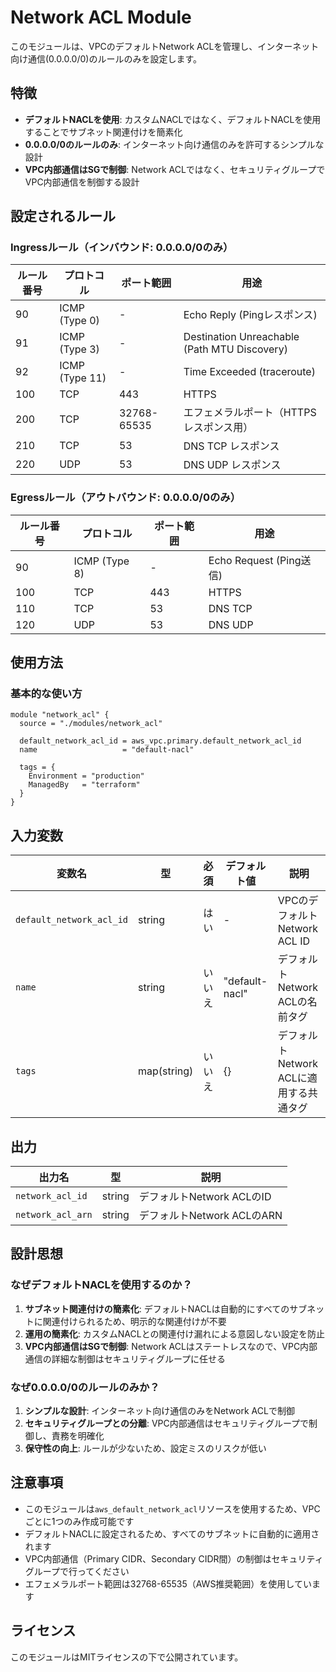 # Network ACL Module

このモジュールは、VPCのデフォルトNetwork ACLを管理し、インターネット向け通信(0.0.0.0/0)のルールのみを設定します。

## 特徴

- **デフォルトNACLを使用**: カスタムNACLではなく、デフォルトNACLを使用することでサブネット関連付けを簡素化
- **0.0.0.0/0のルールのみ**: インターネット向け通信のみを許可するシンプルな設計
- **VPC内部通信はSGで制御**: Network ACLではなく、セキュリティグループでVPC内部通信を制御する設計

## 設定されるルール

### Ingressルール（インバウンド: 0.0.0.0/0のみ）

| ルール番号 | プロトコル | ポート範囲 | 用途 |
|-----------|-----------|-----------|------|
| 90 | ICMP (Type 0) | - | Echo Reply (Pingレスポンス) |
| 91 | ICMP (Type 3) | - | Destination Unreachable (Path MTU Discovery) |
| 92 | ICMP (Type 11) | - | Time Exceeded (traceroute) |
| 100 | TCP | 443 | HTTPS |
| 200 | TCP | 32768-65535 | エフェメラルポート（HTTPSレスポンス用） |
| 210 | TCP | 53 | DNS TCP レスポンス |
| 220 | UDP | 53 | DNS UDP レスポンス |

### Egressルール（アウトバウンド: 0.0.0.0/0のみ）

| ルール番号 | プロトコル | ポート範囲 | 用途 |
|-----------|-----------|-----------|------|
| 90 | ICMP (Type 8) | - | Echo Request (Ping送信) |
| 100 | TCP | 443 | HTTPS |
| 110 | TCP | 53 | DNS TCP |
| 120 | UDP | 53 | DNS UDP |

## 使用方法

### 基本的な使い方

```hcl
module "network_acl" {
  source = "./modules/network_acl"

  default_network_acl_id = aws_vpc.primary.default_network_acl_id
  name                   = "default-nacl"

  tags = {
    Environment = "production"
    ManagedBy   = "terraform"
  }
}
```

## 入力変数

| 変数名 | 型 | 必須 | デフォルト値 | 説明 |
|--------|------|------|--------------|------|
| `default_network_acl_id` | string | はい | - | VPCのデフォルトNetwork ACL ID |
| `name` | string | いいえ | "default-nacl" | デフォルトNetwork ACLの名前タグ |
| `tags` | map(string) | いいえ | {} | デフォルトNetwork ACLに適用する共通タグ |

## 出力

| 出力名 | 型 | 説明 |
|--------|------|------|
| `network_acl_id` | string | デフォルトNetwork ACLのID |
| `network_acl_arn` | string | デフォルトNetwork ACLのARN |

## 設計思想

### なぜデフォルトNACLを使用するのか？

1. **サブネット関連付けの簡素化**: デフォルトNACLは自動的にすべてのサブネットに関連付けられるため、明示的な関連付けが不要
2. **運用の簡素化**: カスタムNACLとの関連付け漏れによる意図しない設定を防止
3. **VPC内部通信はSGで制御**: Network ACLはステートレスなので、VPC内部通信の詳細な制御はセキュリティグループに任せる

### なぜ0.0.0.0/0のルールのみか？

1. **シンプルな設計**: インターネット向け通信のみをNetwork ACLで制御
2. **セキュリティグループとの分離**: VPC内部通信はセキュリティグループで制御し、責務を明確化
3. **保守性の向上**: ルールが少ないため、設定ミスのリスクが低い

## 注意事項

- このモジュールは`aws_default_network_acl`リソースを使用するため、VPCごとに1つのみ作成可能です
- デフォルトNACLに設定されるため、すべてのサブネットに自動的に適用されます
- VPC内部通信（Primary CIDR、Secondary CIDR間）の制御はセキュリティグループで行ってください
- エフェメラルポート範囲は32768-65535（AWS推奨範囲）を使用しています

## ライセンス

このモジュールはMITライセンスの下で公開されています。
